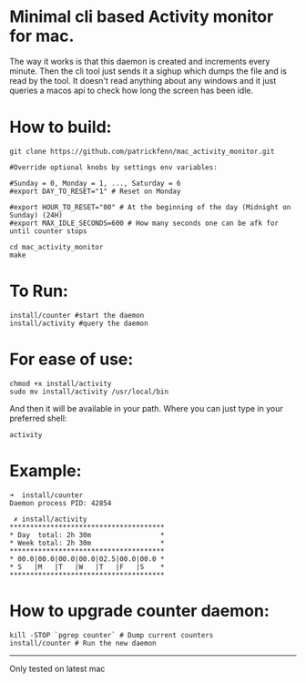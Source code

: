 # Minimal cli based Activity monitor for mac.

The way it works is that this daemon is created and increments every minute. Then the cli tool just sends it a sighup which dumps the file and is read by the tool. It doesn't read anything about any windows and it just queries a macos api to check how long the screen has been idle.


# How to build:

```
git clone https://github.com/patrickfenn/mac_activity_monitor.git

#Override optional knobs by settings env variables:

#Sunday = 0, Monday = 1, ..., Saturday = 6
#export DAY_TO_RESET="1" # Reset on Monday

#export HOUR_TO_RESET="00" # At the beginning of the day (Midnight on Sunday) (24H)
#export MAX_IDLE_SECONDS=600 # How many seconds one can be afk for until counter stops

cd mac_activity_monitor
make
```

# To Run:

```
install/counter #start the daemon
install/activity #query the daemon
```

# For ease of use:

```
chmod +x install/activity
sudo mv install/activity /usr/local/bin
```

And then it will be available in your path. Where you can just type in your preferred shell:

```
activity
```

# Example:

```
➜  install/counter
Daemon process PID: 42854
```

```
 ✗ install/activity
**************************************
* Day  total: 2h 30m                 *
* Week total: 2h 30m                 *
**************************************
* 00.0|00.0|00.0|00.0|02.5|00.0|00.0 *
* S   |M   |T   |W   |T   |F   |S    *
**************************************
```

# How to upgrade counter daemon:

```
kill -STOP `pgrep counter` # Dump current counters
install/counter # Run the new daemon
```

---

Only tested on latest mac